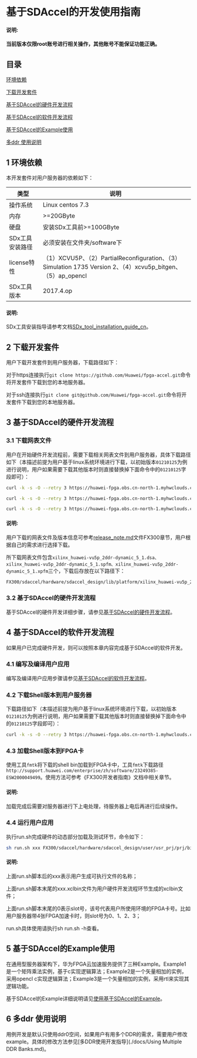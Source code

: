 基于SDAccel的开发使用指南
=======================

#### 说明:

**当前版本仅限root账号进行相关操作，其他账号不能保证功能正确。**

目录
-------------------------

[环境依赖](#sec-1)

[下载开发套件](#sec-2)

[基于SDAccel的硬件开发流程](#sec-3)

[基于SDAccel的软件开发流程](#sec-4)

[基于SDAccel的Example使用](#sec-5)

[多ddr 使用说明](#sec-6)

<a name="sec-1"></a>
## 1 环境依赖

本开发套件对用户服务器的依赖如下：

| 类型        | 说明                                       |
| --------- | ---------------------------------------- |
| 操作系统      | Linux centos 7.3                         |
| 内存        | >=20GByte                                |
| 硬盘        | 安装SDx工具前>=100GByte                       |
| SDx工具安装路径 | 必须安装在文件夹/software下                       |
| license特性 | （1）XCVU5P、（2）PartialReconfiguration、（3）Simulation 1735 Version 2、（4）xcvu5p_bitgen、（5）ap_opencl |
| SDx工具版本   | 2017.4.op                                |

#### 说明:

SDx工具安装指导请参考文档[SDx_tool_installation_guide_cn](./docs/SDx_tool_installation_guide_cn.docx)。


<a name="sec-2"></a>
## 2 下载开发套件

用户下载开发套件到用户服务器，下载路径如下：

对于https连接执行`git clone https://github.com/Huawei/fpga-accel.git`命令将开发套件下载到您的本地服务器。

对于ssh连接执行`git clone git@github.com/Huawei/fpga-accel.git`命令将开发套件下载到您的本地服务器。

<a name="sec-3"></a>
## 3 基于SDAccel的硬件开发流程

### 3.1 下载网表文件

用户在开始硬件开发流程前，需要下载相关网表文件到用户服务器，具体下载路径如下（本描述前提为用户基于linux系统环境进行下载，以初始版本`01210125`为例进行说明，用户如果需要下载其他版本时则直接替换掉下面命令中的`01210125`字段即可）：

```bash
curl -k -s -O --retry 3 https://huawei-fpga.obs.cn-north-1.myhwclouds.com/FX300/hardware/sdaccel_design/dsa_v01210125/xilinx_huawei-vu5p_2ddr-dynamic_5_1.dsa

curl -k -s -O --retry 3 https://huawei-fpga.obs.cn-north-1.myhwclouds.com/FX300/hardware/sdaccel_design/dsa_v01210125/xilinx_huawei-vu5p_2ddr-dynamic_5_1.spfm

curl -k -s -O --retry 3 https://huawei-fpga.obs.cn-north-1.myhwclouds.com/FX300/hardware/sdaccel_design/dsa_v01210125/xilinx_huawei-vu5p_2ddr-dynamic_5_1.xpfm
```

#### 说明:

用户下载的网表文件及版本信息可参考[release_note.md](../../release_note.md)文件FX300章节，用户根据自己的需求进行选择下载。

所下载网表文件包含`xilinx_huawei-vu5p_2ddr-dynamic_5_1.dsa、xilinx_huawei-vu5p_2ddr-dynamic_5_1.spfm、xilinx_huawei-vu5p_2ddr-dynamic_5_1.xpfm`三个，下载后存放在以下路径下：

```bash
FX300/sdaccel/hardware/sdaccel_design/lib/platform/xilinx_huawei-vu5p_2ddr-dynamic_5_1
```

### 3.2 基于SDAccel的硬件开发流程

基于SDAccel的硬件开发详细步骤，请参见[基于SDAccel的硬件开发流程](./docs/Implementation_Process_of_SDAccel_based_Hardware_Development_cn.md)。

<a name="sec-4"></a>
## 4 基于SDAccel的软件开发流程

如果用户已完成硬件开发，则可以按照本章内容完成基于SDAccel的软件开发。

### 4.1 编写及编译用户应用

编写及编译用户应用步骤请参见[基于SDAccel的软件开发流程](./docs/SDAccel_based_SDK_Configuration_and_Compilation_cn.md)。

### 4.2 下载Shell版本到用户服务器

下载路径如下（本描述前提为用户基于linux系统环境进行下载，以初始版本`01210125`为例进行说明，用户如果需要下载其他版本时则直接替换掉下面命令中的`01210125`字段即可）：

```bash
curl -k -s -O --retry 3 https://huawei-fpga.obs.cn-north-1.myhwclouds.com/FX300/hardware/sdaccel_design/bin_v01210125/hcf_sdaccel_x_vu5p_1xpr_shell.bin
```

### 4.3 加载Shell版本到FPGA卡

使用工具`fmtk`将下载的shell bin加载到FPGA卡中，工具`fmtk`下载路径`http://support.huawei.com/enterprise/zh/software/23249385-ESW2000049499`。使用方法可参考《FX300开发者指南》文档中相关章节。

#### 说明:

加载完成后需要对服务器进行下上电处理，待服务器上电后再进行后续操作。

### 4.4 运行用户应用

执行run.sh完成硬件的动态部分加载及测试环节，命令如下：

```bash
sh run.sh xxx FX300/sdaccel/hardware/sdaccel_design/user/usr_prj/prj/bin/xxx.xclbin 0
```

#### 说明:

上面run.sh脚本后的xxx表示用户生成可执行文件的名称；

上面run.sh脚本末尾的xxx.xclbin文件为用户硬件开发流程环节生成的xclbin文件；

上面run.sh脚本末尾的0表示slot号，该号代表用户所使用环境的FPGA卡号。比如用户服务器带4张FPGA加速卡时，则slot号为0、1、2、3；

run.sh具体使用请执行sh run.sh -h查看。

<a name="sec-5"></a>
## 5 基于SDAccel的Example使用

在通用型服务器架构下，华为FPGA云加速服务提供了三种Example。Example1是一个矩阵乘法实例，基于c实现逻辑算法；Example2是一个矢量相加的实例，采用opencl c实现逻辑算法；Example3是一个矢量相加的实例，采用rtl来实现其逻辑功能。

基于SDAccel的Example详细说明请见[使用基于SDAccel的Example](./docs/Using_an_SDAccel_based_Example_cn.md)。

<a name="sec-6"></a>
## 6  多ddr 使用说明

用例开发是默认只使用ddr0空间，如果用户有用多个DDR的需求，需要用户修改example。具体的修改方法参见[多DDR使用开发指导](./docs/Using Multiple DDR Banks.md)。
